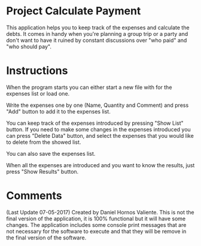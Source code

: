 # Project Calculate Payment
This application helps you to keep track of the expenses and calculate the debts. It comes in handy when you're planning a group trip or a party and don't want to have it ruined by constant discussions over "who paid" and "who should pay".

# Instructions
When the program starts you can either start a new file with for the expenses list or load one.

Write the expenses one by one (Name, Quantity and Comment) and press "Add" button to add it to the expenses list.

You can keep track of the expenses introduced by pressing "Show List" button. If you need to make some changes in the expenses introduced you can press "Delete Data" button, and select the expenses that you would like to delete from the showed list.

You can also save the expenses list.

When all the expenses are introduced and you want to know the results, just press "Show Results" button.

# Comments
(Last Update 07-05-2017) Created by Daniel Hornos Valiente.
This is not the final version of the application, it is 100% functional but it will have some changes.
The application includes some console print messages that are not necessary for the software to execute and that they will be remove in the final version of the software.
